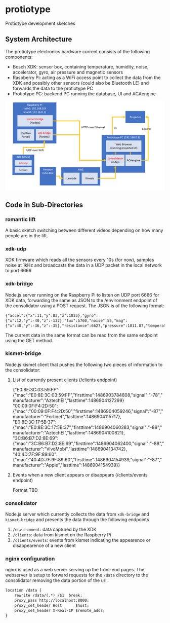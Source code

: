 # protiotype
Protiotype development sketches

## System Architecture
The protiotype electronics hardware current consists of the following components:
* Bosch XDK: sensor box, containing temperature, humidity, noise, accelerator, gyro, air pressure and magnetic sensors
* Raspberry Pi: acting as a WiFi access point to collect the data from the XDK and possibly other sensors (could also be Bluetooth LE) and forwards the data to the protiotype PC
* Protiotype PC: backend PC running the database, UI and ACAengine

![System Architecture](./images/architecture.png)

## Code in Sub-Directories

### romantic lift
A basic sketch switching between different videos depending on how many people are in the lift.

### xdk-udp
XDK firmware which reads all the sensors every 10s (for now), samples noise at 1kHz and broadcasts the data in a UDP packet in the local network to port 6666

### xdk-bridge
Node.js server running on the Raspberry Pi to listen on UDP port 6666 for XDK data, forwarding the same as JSON to the /environment endpoint of the consolidator using a POST request. The JSON is of the following format:

    {"accel":{"x":11,"y":83,"z":1035},"gyro":{"x":12,"y":-40,"z":-132},"lux":5760,"noise":55,"mag":{"x":40,"y":-36,"z":-35},"resistance":6627,"pressure":1011.87,"temperature":32.45,"humidity":55}

The current data in the same format can be read from the same endpoint using the GET method.

### kismet-bridge
Node.js kismet client that pushes the following two pieces of information to the consolidator:

1. List of currently present clients (/clients endpoint)

    {"E0:8E:3C:03:59:FF":{"mac":"E0:8E:3C:03:59:FF","firsttime":1486903784808,"signal":"-78","manufacturer":"AztechEl","lasttime":1486904127299}
    "00:09:0F:F4:2D:50":{"mac":"00:09:0F:F4:2D:50","firsttime":1486904059246,"signal":"-87","manufacturer":"Fortinet","lasttime":1486904115717},
    "E0:8E:3C:17:5B:37":{"mac":"E0:8E:3C:17:5B:37","firsttime":1486904060283,"signal":"-89","manufacturer":"AztechEl","lasttime":1486904100821},
    "3C:B6:B7:D2:8E:69":{"mac":"3C:B6:B7:D2:8E:69","firsttime":1486904062400,"signal":"-88","manufacturer":"VivoMobi","lasttime":1486904134742},
    "40:4D:7F:9F:89:60":{"mac":"40:4D:7F:9F:89:60","firsttime":1486904154939,"signal":"-87","manufacturer":"Apple","lasttime":1486904154939}}

2. Events when a new client appears or disappears (/clients/events endpoint)

    Format TBD

### consolidator
Node.js server which currently collects the data from `xdk-bridge` and `kismet-bridge` and presents the data through the following endpoints

1. `/environment`: data captured by the XDK
2. `/clients`: data from kismet on the Raspberry Pi
3. `/clients/events`: events from kismet indicating the appearence or disappearence of a new client

### nginx configuration
nginx is used as a web server serving up the front-end pages. The webserver is setup to forward requests for the `/data` directory to the consolidator removing the data portion of the url.

    location /data {
        rewrite /data/(.*) /$1  break;
        proxy_pass http://localhost:8000;
        proxy_set_header Host      $host;
        proxy_set_header X-Real-IP $remote_addr;
    }


